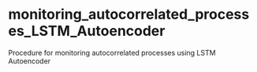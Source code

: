# monitoring_autocorrelated_processes_LSTM_Autoencoder
Procedure for monitoring autocorrelated processes using LSTM Autoencoder
